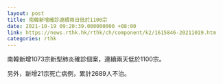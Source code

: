 ```yaml
---
layout: post
title: 南韓新增確診連續兩日低於1100宗
date: 2021-10-19 09:20:39.000000000 +08:00
link: https://news.rthk.hk/rthk/ch/component/k2/1615846-20211019.htm
categories: rthk
---
```


南韓新增1073宗新型肺炎確診個案，連續兩天低於1100宗。

另外，新增21宗死亡病例，累計2689人不治。
